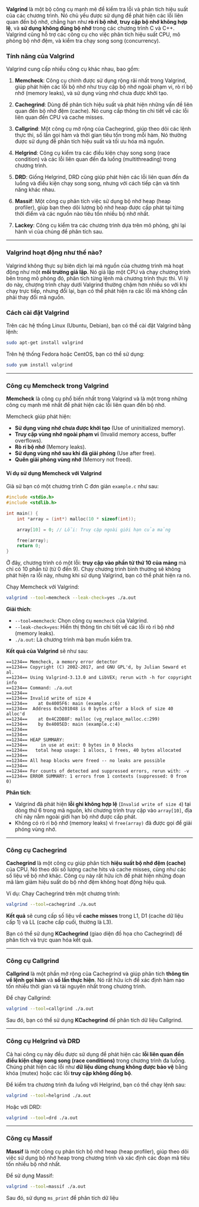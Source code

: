 **Valgrind** là một bộ công cụ mạnh mẽ để kiểm tra lỗi và phân tích hiệu suất của các chương trình. Nó chủ yếu được sử dụng để phát hiện các lỗi liên quan đến bộ nhớ, chẳng hạn như **rò rỉ bộ nhớ**, **truy cập bộ nhớ không hợp lệ**, và **sử dụng không đúng bộ nhớ** trong các chương trình C và C++. Valgrind cũng hỗ trợ các công cụ cho việc phân tích hiệu suất CPU, mô phỏng bộ nhớ đệm, và kiểm tra chạy song song (concurrency).

### **Tính năng của Valgrind**

Valgrind cung cấp nhiều công cụ khác nhau, bao gồm:

1. **Memcheck**: Công cụ chính được sử dụng rộng rãi nhất trong Valgrind, giúp phát hiện các lỗi bộ nhớ như truy cập bộ nhớ ngoài phạm vi, rò rỉ bộ nhớ (memory leaks), và sử dụng vùng nhớ chưa được khởi tạo.
2. **Cachegrind**: Dùng để phân tích hiệu suất và phát hiện những vấn đề liên quan đến bộ nhớ đệm (cache). Nó cung cấp thông tin chi tiết về các lỗi liên quan đến CPU và cache misses.

3. **Callgrind**: Một công cụ mở rộng của Cachegrind, giúp theo dõi các lệnh thực thi, số lần gọi hàm và thời gian tiêu tốn trong mỗi hàm. Nó thường được sử dụng để phân tích hiệu suất và tối ưu hóa mã nguồn.

4. **Helgrind**: Công cụ kiểm tra các điều kiện chạy song song (race condition) và các lỗi liên quan đến đa luồng (multithreading) trong chương trình.

5. **DRD**: Giống Helgrind, DRD cũng giúp phát hiện các lỗi liên quan đến đa luồng và điều kiện chạy song song, nhưng với cách tiếp cận và tính năng khác nhau.

6. **Massif**: Một công cụ phân tích việc sử dụng bộ nhớ heap (heap profiler), giúp bạn theo dõi lượng bộ nhớ heap được cấp phát tại từng thời điểm và các nguồn nào tiêu tốn nhiều bộ nhớ nhất.

7. **Lackey**: Công cụ kiểm tra các chương trình dựa trên mô phỏng, ghi lại hành vi của chúng để phân tích sau.

---

### **Valgrind hoạt động như thế nào?**

Valgrind không thực sự biên dịch lại mã nguồn của chương trình mà hoạt động như một **môi trường giả lập**. Nó giả lập một CPU và chạy chương trình bên trong mô phỏng đó, phân tích từng lệnh mà chương trình thực thi. Vì lý do này, chương trình chạy dưới Valgrind thường chậm hơn nhiều so với khi chạy trực tiếp, nhưng đổi lại, bạn có thể phát hiện ra các lỗi mà không cần phải thay đổi mã nguồn.

### **Cách cài đặt Valgrind**

Trên các hệ thống Linux (Ubuntu, Debian), bạn có thể cài đặt Valgrind bằng lệnh:

```bash
sudo apt-get install valgrind
```

Trên hệ thống Fedora hoặc CentOS, bạn có thể sử dụng:

```bash
sudo yum install valgrind
```

---

### **Công cụ Memcheck trong Valgrind**

**Memcheck** là công cụ phổ biến nhất trong Valgrind và là một trong những công cụ mạnh mẽ nhất để phát hiện các lỗi liên quan đến bộ nhớ.

Memcheck giúp phát hiện:

- **Sử dụng vùng nhớ chưa được khởi tạo** (Use of uninitialized memory).
- **Truy cập vùng nhớ ngoài phạm vi** (Invalid memory access, buffer overflows).
- **Rò rỉ bộ nhớ** (Memory leaks).
- **Sử dụng vùng nhớ sau khi đã giải phóng** (Use after free).
- **Quên giải phóng vùng nhớ** (Memory not freed).

#### **Ví dụ sử dụng Memcheck với Valgrind**

Giả sử bạn có một chương trình C đơn giản `example.c` như sau:

```c
#include <stdio.h>
#include <stdlib.h>

int main() {
    int *array = (int*) malloc(10 * sizeof(int));

    array[10] = 0; // Lỗi: Truy cập ngoài giới hạn của mảng

    free(array);
    return 0;
}
```

Ở đây, chương trình có một lỗi: **truy cập vào phần tử thứ 10 của mảng** mà chỉ có 10 phần tử (từ 0 đến 9). Chạy chương trình bình thường sẽ không phát hiện ra lỗi này, nhưng khi sử dụng Valgrind, bạn có thể phát hiện ra nó.

Chạy Memcheck với Valgrind:

```bash
valgrind --tool=memcheck --leak-check=yes ./a.out
```

**Giải thích**:

- `--tool=memcheck`: Chọn công cụ `memcheck` của Valgrind.
- `--leak-check=yes`: Hiển thị thông tin chi tiết về các lỗi rò rỉ bộ nhớ (memory leaks).
- `./a.out`: Là chương trình mà bạn muốn kiểm tra.

**Kết quả của Valgrind** sẽ như sau:

```
==1234== Memcheck, a memory error detector
==1234== Copyright (C) 2002-2017, and GNU GPL'd, by Julian Seward et al.
==1234== Using Valgrind-3.13.0 and LibVEX; rerun with -h for copyright info
==1234== Command: ./a.out
==1234==
==1234== Invalid write of size 4
==1234==    at 0x4005F6: main (example.c:6)
==1234==  Address 0x5201048 is 0 bytes after a block of size 40 alloc'd
==1234==    at 0x4C2DB8F: malloc (vg_replace_malloc.c:299)
==1234==    by 0x4005ED: main (example.c:4)
==1234==
==1234==
==1234== HEAP SUMMARY:
==1234==     in use at exit: 0 bytes in 0 blocks
==1234==   total heap usage: 1 allocs, 1 frees, 40 bytes allocated
==1234==
==1234== All heap blocks were freed -- no leaks are possible
==1234==
==1234== For counts of detected and suppressed errors, rerun with: -v
==1234== ERROR SUMMARY: 1 errors from 1 contexts (suppressed: 0 from 0)
```

**Phân tích**:

- Valgrind đã phát hiện **lỗi ghi không hợp lệ** (`Invalid write of size 4`) tại dòng thứ 6 trong mã nguồn, khi chương trình truy cập vào `array[10]`, địa chỉ này nằm ngoài giới hạn bộ nhớ được cấp phát.
- Không có rò rỉ bộ nhớ (memory leaks) vì `free(array)` đã được gọi để giải phóng vùng nhớ.

---

### **Công cụ Cachegrind**

**Cachegrind** là một công cụ giúp phân tích **hiệu suất bộ nhớ đệm (cache)** của CPU. Nó theo dõi số lượng cache hits và cache misses, cũng như các số liệu về bộ nhớ khác. Công cụ này rất hữu ích để phát hiện những đoạn mã làm giảm hiệu suất do bộ nhớ đệm không hoạt động hiệu quả.

Ví dụ: Chạy Cachegrind trên một chương trình:

```bash
valgrind --tool=cachegrind ./a.out
```

**Kết quả** sẽ cung cấp số liệu về **cache misses** trong L1, D1 (cache dữ liệu cấp 1) và LL (cache cấp cuối, thường là L3).

Bạn có thể sử dụng **KCachegrind** (giao diện đồ họa cho Cachegrind) để phân tích và trực quan hóa kết quả.

---

### **Công cụ Callgrind**

**Callgrind** là một phần mở rộng của Cachegrind và giúp phân tích **thông tin về lệnh gọi hàm** và **số lần thực hiện**. Nó rất hữu ích để xác định hàm nào tốn nhiều thời gian và tài nguyên nhất trong chương trình.

Để chạy Callgrind:

```bash
valgrind --tool=callgrind ./a.out
```

Sau đó, bạn có thể sử dụng **KCachegrind** để phân tích dữ liệu Callgrind.

---

### **Công cụ Helgrind và DRD**

Cả hai công cụ này đều được sử dụng để phát hiện các **lỗi liên quan đến điều kiện chạy song song (race conditions)** trong chương trình đa luồng. Chúng phát hiện các lỗi như **dữ liệu dùng chung không được bảo vệ** bằng khóa (mutex) hoặc các lỗi **truy cập không đồng bộ**.

Để kiểm tra chương trình đa luồng với Helgrind, bạn có thể chạy lệnh sau:

```bash
valgrind --tool=helgrind ./a.out
```

Hoặc với DRD:

```bash
valgrind --tool=drd ./a.out
```

---

### **Công cụ Massif**

**Massif** là một công cụ phân tích bộ nhớ heap (heap profiler), giúp theo dõi việc sử dụng bộ nhớ heap trong chương trình và xác định các đoạn mã tiêu tốn nhiều bộ nhớ nhất.

Để sử dụng Massif:

```bash
valgrind --tool=massif ./a.out
```

Sau đó, sử dụng `ms_print` để phân tích dữ liệu
